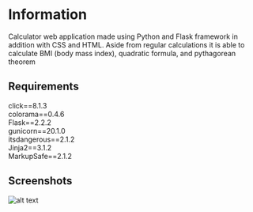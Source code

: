 # Information
Calculator web application made using Python and Flask framework in addition with CSS and HTML. Aside from regular calculations it is able to calculate BMI (body mass index), quadratic formula, and pythagorean theorem

## Requirements
click==8.1.3  
colorama==0.4.6  
Flask==2.2.2  
gunicorn==20.1.0  
itsdangerous==2.1.2  
Jinja2==3.1.2  
MarkupSafe==2.1.2  

## Screenshots

![alt text](https://github.com/khoawack/Flask_Calculator/blob/main/ScreenShots/Capture.PNG)
